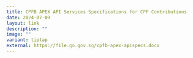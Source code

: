 ```yaml
---
title: CPFB APEX API Services Specifications for CPF Contributions
date: 2024-07-09
layout: link
description: ""
image: ""
variant: tiptap
external: https://file.go.gov.sg/cpfb-apex-apispecs.docx
---
```

